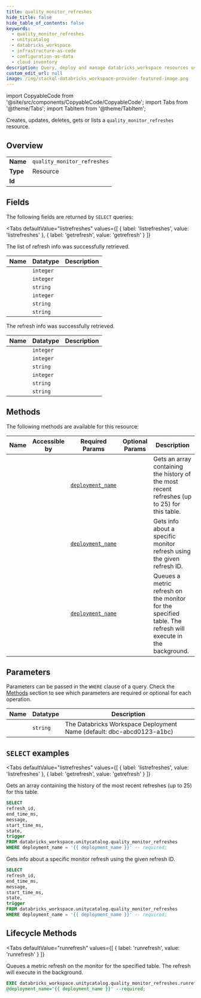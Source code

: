 ```yaml
--- 
title: quality_monitor_refreshes
hide_title: false
hide_table_of_contents: false
keywords:
  - quality_monitor_refreshes
  - unitycatalog
  - databricks_workspace
  - infrastructure-as-code
  - configuration-as-data
  - cloud inventory
description: Query, deploy and manage databricks_workspace resources using SQL
custom_edit_url: null
image: /img/stackql-databricks_workspace-provider-featured-image.png
---
```


import CopyableCode from '@site/src/components/CopyableCode/CopyableCode';
import Tabs from '@theme/Tabs';
import TabItem from '@theme/TabItem';

Creates, updates, deletes, gets or lists a <code>quality_monitor_refreshes</code> resource.

## Overview
<table><tbody>
<tr><td><b>Name</b></td><td><code>quality_monitor_refreshes</code></td></tr>
<tr><td><b>Type</b></td><td>Resource</td></tr>
<tr><td><b>Id</b></td><td><CopyableCode code="databricks_workspace.unitycatalog.quality_monitor_refreshes" /></td></tr>
</tbody></table>

## Fields

The following fields are returned by `SELECT` queries:

<Tabs
    defaultValue="listrefreshes"
    values={[
        { label: 'listrefreshes', value: 'listrefreshes' },
        { label: 'getrefresh', value: 'getrefresh' }
    ]}
>
<TabItem value="listrefreshes">

The list of refresh info was successfully retrieved.

<table>
<thead>
    <tr>
    <th>Name</th>
    <th>Datatype</th>
    <th>Description</th>
    </tr>
</thead>
<tbody>
<tr>
    <td><CopyableCode code="refresh_id" /></td>
    <td><code>integer</code></td>
    <td></td>
</tr>
<tr>
    <td><CopyableCode code="end_time_ms" /></td>
    <td><code>integer</code></td>
    <td></td>
</tr>
<tr>
    <td><CopyableCode code="message" /></td>
    <td><code>string</code></td>
    <td></td>
</tr>
<tr>
    <td><CopyableCode code="start_time_ms" /></td>
    <td><code>integer</code></td>
    <td></td>
</tr>
<tr>
    <td><CopyableCode code="state" /></td>
    <td><code>string</code></td>
    <td></td>
</tr>
<tr>
    <td><CopyableCode code="trigger" /></td>
    <td><code>string</code></td>
    <td></td>
</tr>
</tbody>
</table>
</TabItem>
<TabItem value="getrefresh">

The refresh info was successfully retrieved.

<table>
<thead>
    <tr>
    <th>Name</th>
    <th>Datatype</th>
    <th>Description</th>
    </tr>
</thead>
<tbody>
<tr>
    <td><CopyableCode code="refresh_id" /></td>
    <td><code>integer</code></td>
    <td></td>
</tr>
<tr>
    <td><CopyableCode code="end_time_ms" /></td>
    <td><code>integer</code></td>
    <td></td>
</tr>
<tr>
    <td><CopyableCode code="message" /></td>
    <td><code>string</code></td>
    <td></td>
</tr>
<tr>
    <td><CopyableCode code="start_time_ms" /></td>
    <td><code>integer</code></td>
    <td></td>
</tr>
<tr>
    <td><CopyableCode code="state" /></td>
    <td><code>string</code></td>
    <td></td>
</tr>
<tr>
    <td><CopyableCode code="trigger" /></td>
    <td><code>string</code></td>
    <td></td>
</tr>
</tbody>
</table>
</TabItem>
</Tabs>

## Methods

The following methods are available for this resource:

<table>
<thead>
    <tr>
    <th>Name</th>
    <th>Accessible by</th>
    <th>Required Params</th>
    <th>Optional Params</th>
    <th>Description</th>
    </tr>
</thead>
<tbody>
<tr>
    <td><a href="#listrefreshes"><CopyableCode code="listrefreshes" /></a></td>
    <td><CopyableCode code="select" /></td>
    <td><a href="#parameter-deployment_name"><code>deployment_name</code></a></td>
    <td></td>
    <td>Gets an array containing the history of the most recent refreshes (up to 25) for this table.</td>
</tr>
<tr>
    <td><a href="#getrefresh"><CopyableCode code="getrefresh" /></a></td>
    <td><CopyableCode code="select" /></td>
    <td><a href="#parameter-deployment_name"><code>deployment_name</code></a></td>
    <td></td>
    <td>Gets info about a specific monitor refresh using the given refresh ID.</td>
</tr>
<tr>
    <td><a href="#runrefresh"><CopyableCode code="runrefresh" /></a></td>
    <td><CopyableCode code="exec" /></td>
    <td><a href="#parameter-deployment_name"><code>deployment_name</code></a></td>
    <td></td>
    <td>Queues a metric refresh on the monitor for the specified table. The refresh will execute in the background.</td>
</tr>
</tbody>
</table>

## Parameters

Parameters can be passed in the `WHERE` clause of a query. Check the [Methods](#methods) section to see which parameters are required or optional for each operation.

<table>
<thead>
    <tr>
    <th>Name</th>
    <th>Datatype</th>
    <th>Description</th>
    </tr>
</thead>
<tbody>
<tr id="parameter-deployment_name">
    <td><CopyableCode code="deployment_name" /></td>
    <td><code>string</code></td>
    <td>The Databricks Workspace Deployment Name (default: dbc-abcd0123-a1bc)</td>
</tr>
</tbody>
</table>

## `SELECT` examples

<Tabs
    defaultValue="listrefreshes"
    values={[
        { label: 'listrefreshes', value: 'listrefreshes' },
        { label: 'getrefresh', value: 'getrefresh' }
    ]}
>
<TabItem value="listrefreshes">

Gets an array containing the history of the most recent refreshes (up to 25) for this table.

```sql
SELECT
refresh_id,
end_time_ms,
message,
start_time_ms,
state,
trigger
FROM databricks_workspace.unitycatalog.quality_monitor_refreshes
WHERE deployment_name = '{{ deployment_name }}' -- required;
```
</TabItem>
<TabItem value="getrefresh">

Gets info about a specific monitor refresh using the given refresh ID.

```sql
SELECT
refresh_id,
end_time_ms,
message,
start_time_ms,
state,
trigger
FROM databricks_workspace.unitycatalog.quality_monitor_refreshes
WHERE deployment_name = '{{ deployment_name }}' -- required;
```
</TabItem>
</Tabs>


## Lifecycle Methods

<Tabs
    defaultValue="runrefresh"
    values={[
        { label: 'runrefresh', value: 'runrefresh' }
    ]}
>
<TabItem value="runrefresh">

Queues a metric refresh on the monitor for the specified table. The refresh will execute in the background.

```sql
EXEC databricks_workspace.unitycatalog.quality_monitor_refreshes.runrefresh 
@deployment_name='{{ deployment_name }}' --required;
```
</TabItem>
</Tabs>

